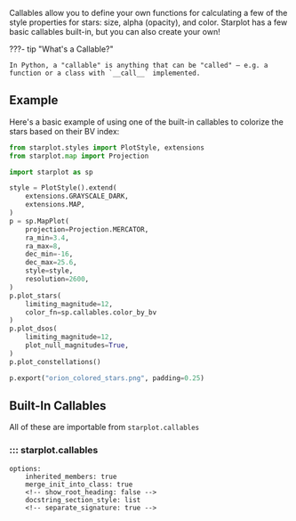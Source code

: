 Callables allow you to define your own functions for calculating a few of the style properties for stars: size, alpha (opacity), and color. Starplot has a few basic callables built-in, but you can also create your own!

???- tip "What's a Callable?"

    In Python, a "callable" is anything that can be "called" — e.g. a function or a class with `__call__` implemented.


## Example

Here's a basic example of using one of the built-in callables to colorize the stars based on their BV index:

```python
from starplot.styles import PlotStyle, extensions
from starplot.map import Projection

import starplot as sp

style = PlotStyle().extend(
    extensions.GRAYSCALE_DARK,
    extensions.MAP,
)
p = sp.MapPlot(
    projection=Projection.MERCATOR,
    ra_min=3.4,
    ra_max=8,
    dec_min=-16,
    dec_max=25.6,
    style=style,
    resolution=2600,
)
p.plot_stars(
    limiting_magnitude=12,
    color_fn=sp.callables.color_by_bv
)
p.plot_dsos(
    limiting_magnitude=12,
    plot_null_magnitudes=True,
)
p.plot_constellations()

p.export("orion_colored_stars.png", padding=0.25)
```



## Built-In Callables

All of these are importable from `starplot.callables`

### ::: starplot.callables
    options:
        inherited_members: true
        merge_init_into_class: true
        <!-- show_root_heading: false -->
        docstring_section_style: list
        <!-- separate_signature: true -->
